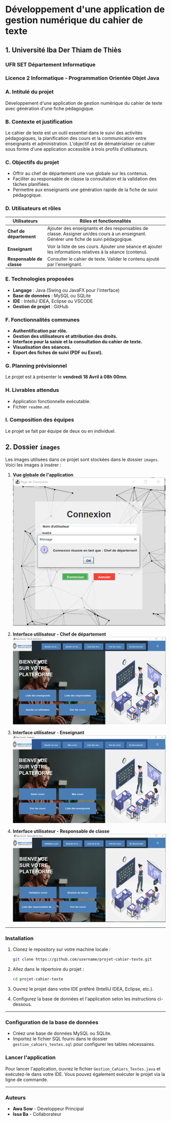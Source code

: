 # Développement d'une application de gestion numérique du cahier de texte

## 1. Université Iba Der Thiam de Thiès
### UFR SET Département Informatique
### Licence 2 Informatique - Programmation Orientée Objet Java

### A. Intitulé du projet
Développement d'une application de gestion numérique du cahier de texte avec génération d'une fiche pédagogique.

### B. Contexte et justification
Le cahier de texte est un outil essentiel dans le suivi des activités pédagogiques, la planification des cours et la communication entre enseignants et administration. L'objectif est de dématérialiser ce cahier sous forme d'une application accessible à trois profils d'utilisateurs.

### C. Objectifs du projet
- Offrir au chef de département une vue globale sur les contenus.
- Faciliter au responsable de classe la consultation et la validation des tâches planifiées.
- Permettre aux enseignants une génération rapide de la fiche de suivi pédagogique.

### D. Utilisateurs et rôles

| Utilisateurs          | Rôles et fonctionnalités                                             |
|-----------------------|--------------------------------------------------------------------|
| **Chef de département** | Ajouter des enseignants et des responsables de classe. Assigner un/des cours à un enseignant. Générer une fiche de suivi pédagogique. |
| **Enseignant**          | Voir la liste de ses cours. Ajouter une séance et ajouter les informations relatives à la séance (contenu). |
| **Responsable de classe** | Consulter le cahier de texte. Valider le contenu ajouté par l'enseignant. |

### E. Technologies proposées
- **Langage** : Java (Swing ou JavaFX pour l'interface)
- **Base de données** : MySQL ou SQLite
- **IDE** : IntelliJ IDEA, Eclipse ou VSCODE
- **Gestion de projet** : GitHub

### F. Fonctionnalités communes
- **Authentification par rôle.**
- **Gestion des utilisateurs et attribution des droits.**
- **Interface pour la saisie et la consultation du cahier de texte.**
- **Visualisation des séances.**
- **Export des fiches de suivi (PDF ou Excel).**

### G. Planning prévisionnel
Le projet est à présenter le **vendredi 18 Avril à 08h 00mn**.

### H. Livrables attendus
- Application fonctionnelle exécutable.
- Fichier `readme.md`.

### I. Composition des équipes
Le projet se fait par équipe de deux ou en individuel.

## 2. Dossier `images`

Les images utilisées dans ce projet sont stockées dans le dossier `images`. Voici les images à insérer :

1. **Vue globale de l'application**  
   ![Vue globale de l'application](images/vue_globale.png)

2. **Interface utilisateur - Chef de département**  
   ![Interface utilisateur - Chef de département](images/chef_departement.png)

3. **Interface utilisateur - Enseignant**  
   ![Interface utilisateur - Enseignant](images/enseignant.png)

4. **Interface utilisateur - Responsable de classe**  
   ![Interface utilisateur - Responsable de classe](images/responsable_classe.png)

---

### Installation
1. Clonez le repository sur votre machine locale :
    ```bash
    git clone https://github.com/username/projet-cahier-texte.git
    ```

2. Allez dans le répertoire du projet :
    ```bash
    cd projet-cahier-texte
    ```

3. Ouvrez le projet dans votre IDE préféré (IntelliJ IDEA, Eclipse, etc.).

4. Configurez la base de données et l'application selon les instructions ci-dessous.

---

### Configuration de la base de données
- Créez une base de données MySQL ou SQLite.
- Importez le fichier SQL fourni dans le dossier `gestion_cahiers_textes.sql` pour configurer les tables nécessaires.

### Lancer l'application
Pour lancer l'application, ouvrez le fichier `Gestion_Cahiers_Textes.java` et exécutez-le dans votre IDE. Vous pouvez également exécuter le projet via la ligne de commande.

---

### Auteurs
- **Awa Sow** - Développeur Principal
- **Issa Ba** - Collaborateur

